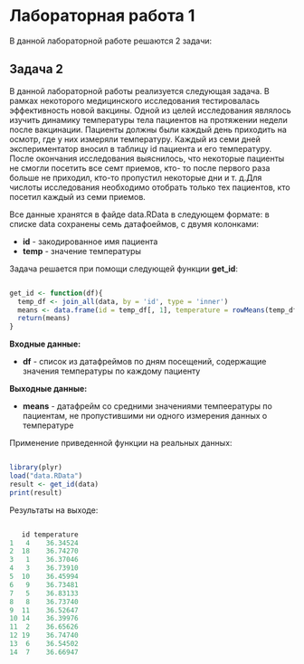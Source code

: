 # Лабораторная работа 1

В данной лабораторной работе решаются 2 задачи:

## Задача 2

В данной лабораторной работы реализуется следующая задача. В рамках некоторого медицинского исследования тестировалась эффективность новой вакцины.
Одной из целей исследования являлось изучить динамику температуры тела пациентов на протяжении недели после вакцинации.
Пациенты должны были каждый день приходить на осмотр, где у них измеряли температуру. Каждый из семи дней экспериментатор вносил в таблицу id пациента и его температуру.
После окончания исследования выяснилось, что некоторые пациенты не смогли посетить все семт приемов, кто- то после первого раза больше не приходил, кто-то пропустил некоторые дни и т. д.Для числоты исследования необходимо отобрать только тех пациентов, кто посетил каждый из семи приемов. 

Все данные хранятся в файде data.RData в следующем формате: в списке data сохранены семь датафоеймов, с двумя колонками:

* **id** - закодированное имя пациента
* **temp** - значение температуры

Задача решается при помощи следующей функции **get_id**: 

```R

get_id <- function(df){
  temp_df <- join_all(data, by = 'id', type = 'inner')
  means <- data.frame(id = temp_df[, 1], temperature = rowMeans(temp_df[, -1]))
  return(means)
}

```

**Входные данные:** 
* **df** - список из датафреймов по дням посещений, содержащие значения температуры по каждому пациенту

**Выходные данные:**
* **means** - датафрейм со средними значениями темпеературы по пациентам, не пропустившими ни одного измерения данных о температуре

Применение приведенной функции на реальных данных:

```R

library(plyr)
load("data.RData")
result <- get_id(data)
print(result)

```

Результаты на выходе:

```R

   id temperature
1   4    36.34524
2  18    36.74270
3   1    36.37046
4   3    36.73910
5  10    36.45994
6   9    36.73481
7   5    36.83133
8   8    36.73740
9  11    36.52647
10 14    36.39976
11  2    36.65626
12 19    36.74740
13  6    36.54502
14  7    36.66947

```
